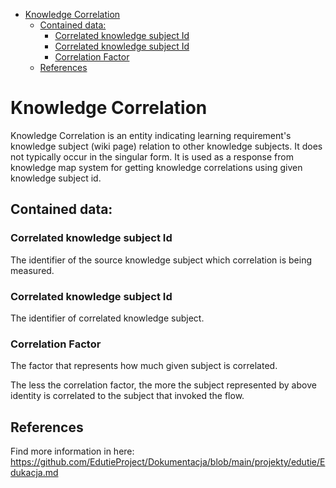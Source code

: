 <!-- TOC -->

* [Knowledge Correlation](#knowledge-correlation)
    * [Contained data:](#contained-data)
        * [Correlated knowledge subject Id](#correlated-knowledge-subject-id)
        * [Correlated knowledge subject Id](#correlated-knowledge-subject-id-1)
        * [Correlation Factor](#correlation-factor)
    * [References](#references)

<!-- TOC -->

# Knowledge Correlation

Knowledge Correlation is an entity indicating learning requirement's knowledge subject (wiki page) relation to other
knowledge subjects.
It does not typically occur in the singular form. It is used as a response from knowledge map system for getting
knowledge
correlations using given knowledge subject id.

## Contained data:

### Correlated knowledge subject Id

The identifier of the source knowledge subject which correlation is being measured.

### Correlated knowledge subject Id

The identifier of correlated knowledge subject.

### Correlation Factor

The factor that represents how much given subject is correlated.

The less the correlation factor, the more the subject represented by above identity is correlated to the subject that
invoked the flow.

## References

Find more information in here: https://github.com/EdutieProject/Dokumentacja/blob/main/projekty/edutie/Edukacja.md
